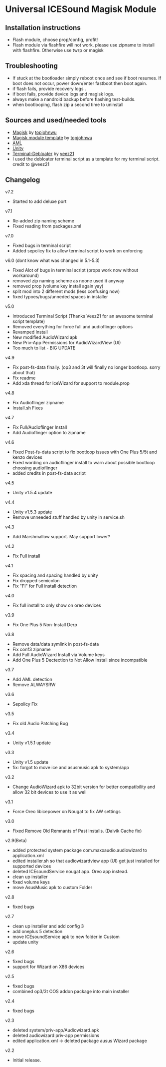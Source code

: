# Universal ICESound Magisk Module

## Installation instructions
 - Flash module, choose prop/config, profit!
 - Flash module via flashfire will not work. please use zipname to install with flashfire. Otherwise use twrp or magisk

## Troubleshooting
 - If stuck at the bootloader simply reboot once and see if boot resumes. If boot does not occur, power down/enter fastboot then boot again.
 - if flash fails, provide recovery logs .
 - if boot fails, provide device logs and magisk logs.
 - always make a nandroid backup before flashing test-builds.
 - when bootlooping, flash zip a second time to uninstall


## Sources and used/needed tools
 - [Magisk](https://github.com/topjohnwu/Magisk) by [topjohnwu](https://forum.xda-developers.com/member.php?u=4470081)
 - [Magisk module template](https://github.com/topjohnwu/magisk-module-template) by [topjohnwu](https://forum.xda-developers.com/member.php?u=4470081)
 - [AML](https://forum.xda-developers.com/apps/magisk/module-audio-modification-library-t3579612)
 - [Unity](https://github.com/Zackptg5/Unity)
 - [Terminal-Debloater](https://github.com/Magisk-Modules-Repo/terminal_debloater_magisk) by [veez21](https://forum.xda-developers.com/member.php?u=7296895)
 - I used the debloater terminal script as a template for my terminal script. credit to @veez21

## Changelog

v7.2
 - Started to add deluxe port

v7.1
 - Re-added zip naming scheme
 - Fixed reading from packages.xml

v7.0
 - Fixed bugs in terminal script 
 - Added sepolicy fix to allow terminal script to work on enforcing

v6.0 (dont know what was changed in 5.1-5.3)
 - Fixed Alot of bugs in terminal script (props work now without workaround)
 - removed zip naming scheme as noone used it anyway
 - removed prop (volume key install again yay)
 - split mod into 2 different mods (less confusing now)
 - fixed typoes/bugs/unneded spaces in installer

v5.0
 - Introduced Terminal Script  (Thanks Veez21 for an awesome terminal script template)
 - Removed everything for force full and audioflinger options
 - Revamped Install
 - New modified AudioWizard apk
 - New Priv-App Permissions for AudioWizardView (UI)
 - Too much to list - BIG UPDATE
 
v4.9
 - Fix post-fs-data finally. (op3 and 3t will finally no longer bootloop. sorry about that)
 - Fix readme
 - Add xda thread for IceWizard for support to module.prop

v4.8
 - Fix Audioflinger zipname
 - Install.sh Fixes

v4.7
 - Fix Full/Audioflinger Install
 - Add Audioflinger option to zipname

v4.6
 - Fixed Post-fs-data script to fix bootloop issues with One Plus 5/5t and kenzo devices
 - Fixed wording on audioflinger install to warn about possible bootloop choosing audioflinger
 - added credits in post-fs-data script

v4.5
 - Unity v1.5.4 update

v4.4
 - Unity v1.5.3 update
 - Remove unneeded stuff handled by unity in service.sh

v4.3
 - Add Marshmallow support. May support lower?

v4.2
 - Fix Full install

v4.1
 - Fix spacing and spacing handled by unity
 - Fix dropped semicolon
 - Fix "FI" for Full install detection

v4.0
 - Fix full install to only show on oreo devices

v3.9
 - Fix One Plus 5 Non-Install Derp

v3.8
 - Remove data/data symlink in post-fs-data
 - Fix conf3 zipname
 - Add Full AudioWizard Install via Volume keys
 - Add One Plus 5 Dectection to Not Allow Install since incompatible

v3.7
 - Add AML detection
 - Remove ALWAYSRW

v3.6
 - Sepolicy Fix

v3.5
 - Fix old Audio Patching Bug

v3.4
 - Unity v1.5.1 update

v3.3
 - Unity v1.5 update
 - fix: forgot to move ice and asusmusic apk to system/app

v3.2
 - Change AudioWizard apk to 32bit version for better compatibility and allow 32 bit devices to use it as well

v3.1
 - Force Oreo libicepower on Nougat to fix AW settings

v3.0
 - Fixed Remove Old Remnants of Past Installs. (Dalvik Cache fix)

v2.9(Beta)
 - added protected system package com.maxxaudio.audiowizard to application.xml
 - edited installer.sh so that audiowizardview app (UI) get just installed for supported devices
 - deleted ICEsoundService nougat app. Oreo app instead.
 - clean up installer
 - fixed volume keys
 - move AsusMusic apk to custom Folder

v2.8
 - fixed bugs

v2.7
 - clean up installer and add config 3
 - add oneplus 5 detection
 - move ICEsoundService apk to new folder in Custom
 - update unity

v2.6
 - fixed bugs
 - support for Wizard on X86 devices

v2.5
 - fixed bugs
 - combined op3/3t OOS addon package into main installer

v2.4
 - fixed bugs

v2.3
 - deleted system/priv-app/Audiowizard.apk
 - deleted audiowizard priv-app permissions
 - edited application.xml -> deleted package ausus Wizard package

v2.2
 - Initial release.
